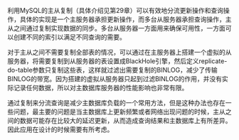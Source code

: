 

利用MySQL的主从复制（具体介绍见第29章）可以有效地分流更新操作和查询操作，具体的实现是一个主服务器承担更新操作，而多台从服务器承担查询操作，主从之间通过复制实现数据的同步。多台从服务器一方面用来确保可用性，一方面可以创建不同的索引以满足不同查询的需要。

对于主从之间不需要复制全部表的情况，可以通过在主服务器上搭建一个虚拟的从服务器，将需要复制到从服务器的表设置成BlackHole引擎，然后定义replicate-do-table参数只复制这些表，这样就过滤出需要复制的BINLOG，减少了传输BINLOG的带宽。因为搭建的虚拟从服务器只起到过滤BINLOG的作用，并没有实际记录任何数据，所以对主数据库服务器的性能影响也非常有限。

通过复制来分流查询是减少主数据库负载的一个常用方法，但是这种办法也存在一些问题，最主要的问题是当主数据库上更新频繁或者网络出现问题的时候，主从之间的数据可能存在比较大的延迟更新，从而造成查询结果和主数据库上有所差异。因此应用在设计的时候需要有所考虑。



